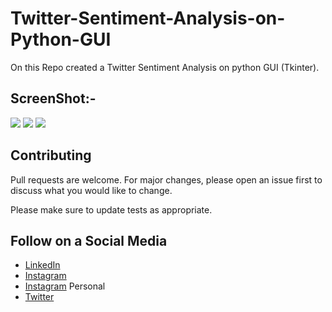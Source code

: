 # Twitter-Sentiment-Analysis-on-Python-GUI
On this Repo created a Twitter Sentiment Analysis on python GUI (Tkinter).


## ScreenShot:-

<img src="https://github.com/yogeshnile/Twitter-Sentiment-Analysis-on-Python-GUI/blob/master/Images/3.png"/> 

<img src="https://github.com/yogeshnile/Twitter-Sentiment-Analysis-on-Python-GUI/blob/master/Images/1.png"/> 

<img src="https://github.com/yogeshnile/Twitter-Sentiment-Analysis-on-Python-GUI/blob/master/Images/2.png"/> 

## Contributing
Pull requests are welcome. For major changes, please open an issue first to discuss what you would like to change.

Please make sure to update tests as appropriate.

## Follow on a Social Media
- [LinkedIn](https://bit.ly/2Ky3ho6)
- [Instagram](https://bit.ly/3b9Qeo4)
- [Instagram](https://bit.ly/32SXHV0) Personal
- [Twitter](https://bit.ly/3dbLJLC)
